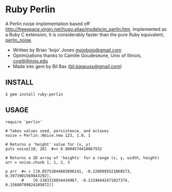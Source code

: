 Ruby Perlin
===========

A Perlin noise implementation based off
<http://freespace.virgin.net/hugo.elias/models/m_perlin.htm>. Implemented as a Ruby C extension, it is considerably faster than the pure Ruby equivalent, [perlin_noise](https://github.com/junegunn/perlin_noise).

- Written by Brian 'bojo' Jones <mojobojo@gmail.com>
- Optimizations thanks to Camille Goudeseune, Univ of Illinois, <cog@illinois.edu>
- Made into gem by Bil Bas (bil.bagpuss@gmail.com)

INSTALL
-----

    $ gem install ruby-perlin

USAGE
-----

    require 'perlin'

    # Takes values seed, persistence, and octaves
    noise = Perlin::Noise.new 123, 1.0, 1

    # Returns a 'height' value for (x, y)
    puts noise[10, 20]  #=> 0.9004574418067932

    # Returns a 2D array of 'heights' for a range (x, y, width, height)
    arr = noise.chunk 1, 1, 2, 3

    p arr  #= > [[0.05753844603896141, -0.2208995521068573, 0.3973901569843292],
           #    [0.1383310854434967, -0.22248442471027374, 0.15600799024105072]]
